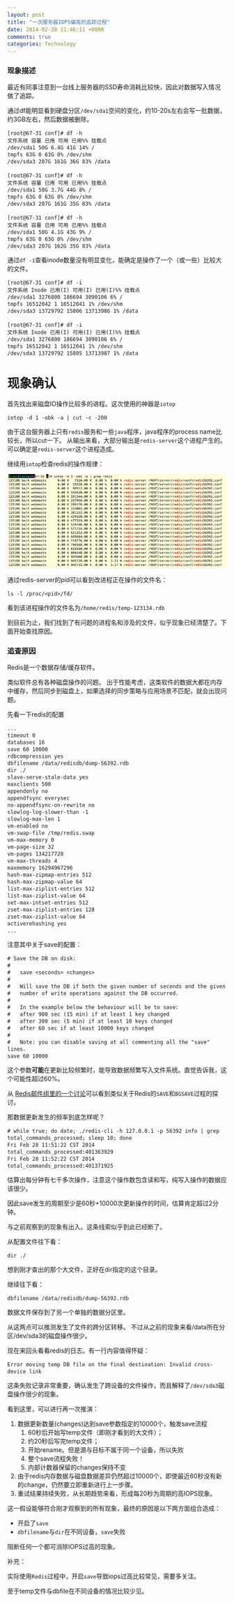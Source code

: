 ```yaml
---
layout: post
title: "一次服务器IOPS偏高的追踪过程"
date: 2014-02-28 11:46:11 +0800
comments: true
categories: Technology
---
```


### 现象描述

最近有同事注意到一台线上服务器的SSD寿命消耗比较快，因此对数据写入情况做了追踪。

通过df能明显看到硬盘分区`/dev/sda1`空间的变化，约10-20s左右会写一批数据，约3GB左右，然后数据被删除。

    [root@67-31 conf]# df -h
    文件系统 容量 已用 可用 已用%% 挂载点
    /dev/sda1 50G 6.4G 41G 14% /
    tmpfs 63G 0 63G 0% /dev/shm
    /dev/sda3 207G 161G 36G 83% /data
    
    [root@67-31 conf]# df -h
    文件系统 容量 已用 可用 已用%% 挂载点
    /dev/sda1 50G 3.7G 44G 8% /
    tmpfs 63G 0 63G 0% /dev/shm
    /dev/sda3 207G 161G 35G 83% /data
    
    [root@67-31 conf]# df -h
    文件系统 容量 已用 可用 已用%% 挂载点
    /dev/sda1 50G 4.1G 43G 9% /
    tmpfs 63G 0 63G 0% /dev/shm
    /dev/sda3 207G 162G 35G 83% /data

通过`df -i`查看inode数量没有明显变化，能确定是操作了一个（或一些）比较大的文件。

    [root@67-31 conf]# df -i
    文件系统 Inode 已用(I) 可用(I) 已用(I)%% 挂载点
    /dev/sda1 3276800 186694 3090106 6% /
    tmpfs 16512042 1 16512041 1% /dev/shm
    /dev/sda3 13729792 15806 13713986 1% /data
    
    [root@67-31 conf]# df -i
    文件系统 Inode 已用(I) 可用(I) 已用(I)%% 挂载点
    /dev/sda1 3276800 186694 3090106 6% /
    tmpfs 16512042 1 16512041 1% /dev/shm
    /dev/sda3 13729792 15805 13713987 1% /data

# 现象确认

首先找出来磁盘IO操作比较多的进程。这次使用的神器是`iotop`

    iotop -d 1 -obk -a | cut -c -200

由于这台服务器上只有`redis`服务和一些`java`程序，java程序的process name比较长，所以cut一下。
从输出来看，大部分输出是`redis-server`这个进程产生的。可以确定是`redis-server`这个进程造成。

继续用`iotop`检查redis的操作规律：

![Redis High Iops](/images/2014/redis-high-iops.png)

通过redis-server的pid可以看到改进程正在操作的文件名：

    ls -l /proc/<pid>/fd/

看到该进程操作的文件名为`/home/redis/temp-123134.rdb`


到目前为止，我们找到了有问题的进程名和涉及的文件，似乎现象已经清楚了。下面开始查找原因。

### 追查原因

Redis是一个数据存储/缓存软件。

类似软件总有各种磁盘操作的问题。
出于性能考虑，这类软件的数据大都在内存中缓存，然后同步到磁盘上，如果选择的同步策略与应用场景不匹配，就会出现问题。


先看一下redis的配置

    ...
    timeout 0
    databases 16
    save 60 10000
    rdbcompression yes
    dbfilename /data/redisdb/dump-56392.rdb
    dir ./
    slave-serve-stale-data yes
    maxclients 500
    appendonly no
    appendfsync everysec
    no-appendfsync-on-rewrite no
    slowlog-log-slower-than -1
    slowlog-max-len 1
    vm-enabled no
    vm-swap-file /tmp/redis.swap
    vm-max-memory 0
    vm-page-size 32
    vm-pages 134217728
    vm-max-threads 4
    maxmemory 16294967296
    hash-max-zipmap-entries 512
    hash-max-zipmap-value 64
    list-max-ziplist-entries 512
    list-max-ziplist-value 64
    set-max-intset-entries 512
    zset-max-ziplist-entries 128
    zset-max-ziplist-value 64
    activerehashing yes
    ...

注意其中关于save的配置：

    # Save the DB on disk:
    #
    #   save <seconds> <changes>
    #
    #   Will save the DB if both the given number of seconds and the given
    #   number of write operations against the DB occurred.
    #
    #   In the example below the behaviour will be to save:
    #   after 900 sec (15 min) if at least 1 key changed
    #   after 300 sec (5 min) if at least 10 keys changed
    #   after 60 sec if at least 10000 keys changed
    #
    #   Note: you can disable saving at all commenting all the "save" lines.
    save 60 10000

这个参数**可能**在更新比较频繁时，能导致数据频繁写入文件系统。直觉告诉我，这个可能性超过60%。

从
[Redis邮件组里的一个讨论](https://groups.google.com/forum/?fromgroups=#!searchin/redis-db/temporary$20file/redis-db/pE1PloNh20U/4P5Y2WyU9w8J)可以看到类似关于Redis的`SAVE`和`BGSAVE`过程的探讨。

那数据更新发生的频率到底怎样呢？

    # while true; do date; ./redis-cli -h 127.0.0.1 -p 56392 info | grep total_commands_processed; sleep 10; done
    Fri Feb 28 11:51:22 CST 2014
    total_commands_processed:401363929
	Fri Feb 28 11:52:22 CST 2014
	total_commands_processed:401371925

估算出每分钟有七千多次操作，注意这个操作数包含读和写，纯写入操作的数据应该很少。

因此save发生的周期至少是60秒+10000次更新操作的时间，估算肯定超过2分钟。

与之前观察到的现象有出入。这条线索似乎到此已经断了。


从配置文件往下看：

    dir ./

想到刚才查出的那个大文件，正好在dir指定的这个目录。

继续往下看：

    dbfilename /data/redisdb/dump-56392.rdb

数据文件保存到了另一个单独的数据分区里。

从这两点可以推测发生了文件的跨分区转移。
不过从之前的现象来看/data所在分区/dev/sda3的磁盘操作很少。


现在来回头看看redis的日志。有一行内容值得怀疑：

    Error moving temp DB file on the final destination: Invalid cross-device link


这条失败记录非常重要，确认发生了跨设备的文件操作，而且解释了`/dev/sda3`磁盘操作很少的现象。


看到这里，可以进行再一次推演：

1. 数据更新数量(changes)达到save参数指定的10000个，触发save流程
   1. 60秒后开始写temp文件（即刚才看到的大文件）；
   1. 约20秒后写完temp文件；
   1. 开始rename。但是源与目标不属于同一个设备，所以失败
   1. 整个save流程失败！
   1. 内部计数器保留的changes保持不变
2. 由于redis内存数据与磁盘数据差异仍然超过10000个，即使最近60秒没有新的change，仍然要立即重新进行上一步骤。
3. 重试结果持续失败，从长期趋势来看，形成每20秒为周期的高IOPS现象。

这一假设能够符合刚才观察到的所有现象，最终的原因是以下两方面组合造成：

* 开启了`save`
* `dbfilename`与`dir`在不同设备，`save`失败

阻断任何一个都可消除IOPS过高的现象。


补充：

实际使用`Redis`过程中，开启`save`导致iops过高比较常见，需要多关注。

至于temp文件与dbfile在不同设备的情况比较少见。